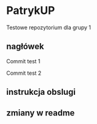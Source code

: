 # PatrykUP
Testowe repozytorium dla grupy 1 

## nagłówek

Commit test 1

Commit test 2 

## instrukcja obslugi

## zmiany w readme